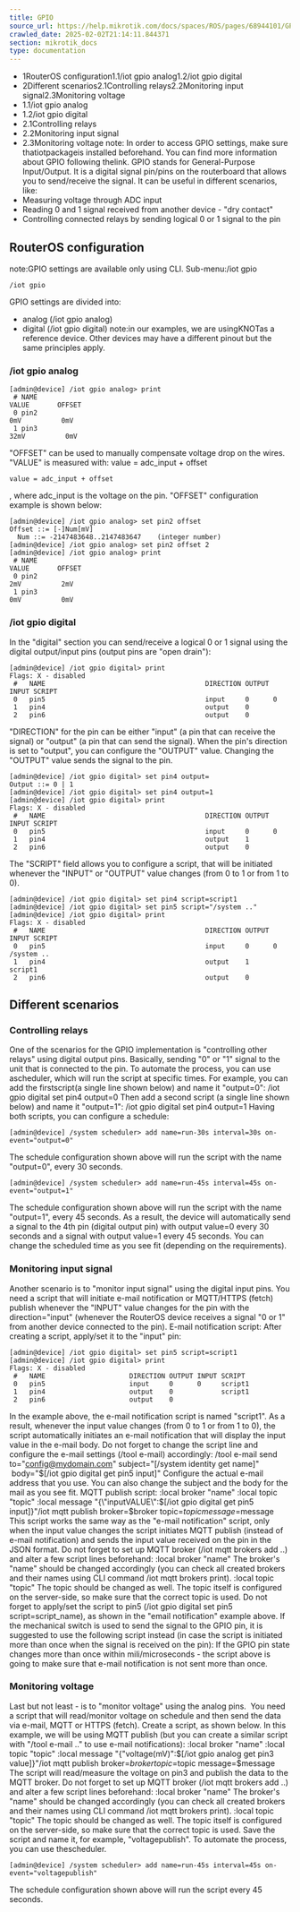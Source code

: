```yaml
---
title: GPIO
source_url: https://help.mikrotik.com/docs/spaces/ROS/pages/68944101/GPIO,
crawled_date: 2025-02-02T21:14:11.844371
section: mikrotik_docs
type: documentation
---
```


* 1RouterOS configuration1.1/iot gpio analog1.2/iot gpio digital
* 2Different scenarios2.1Controlling relays2.2Monitoring input signal2.3Monitoring voltage
* 1.1/iot gpio analog
* 1.2/iot gpio digital
* 2.1Controlling relays
* 2.2Monitoring input signal
* 2.3Monitoring voltage
note: In order to access GPIO settings, make sure thatiotpackageis installed beforehand.
You can find more information about GPIO following thelink.
GPIO stands for General-Purpose Input/Output. It is a digital signal pin/pins on the routerboard that allows you to send/receive the signal. It can be useful in different scenarios, like:
* Measuring voltage through ADC input
* Reading 0 and 1 signal received from another device - "dry contact"
* Controlling connected relays by sending logical 0 or 1 signal to the pin
## RouterOS configuration
note:GPIO settings are available only using CLI.
Sub-menu:/iot gpio
```
/iot gpio
```
GPIO settings are divided into:
* analog (/iot gpio analog)
* digital (/iot gpio digital)
note:in our examples, we are usingKNOTas a reference device. Other devices may have a different pinout but the same principles apply.
### /iot gpio analog
```
[admin@device] /iot gpio analog> print
 # NAME                                                                                     VALUE       OFFSET
 0 pin2                                                                                       0mV          0mV
 1 pin3                                                                                      32mV          0mV
```
"OFFSET" can be used to manually compensate voltage drop on the wires. "VALUE" is measured with:
value = adc_input + offset
```
value = adc_input + offset
```
, where adc_input is the voltage on the pin.
"OFFSET" configuration example is shown below:
```
[admin@device] /iot gpio analog> set pin2 offset  
Offset ::= [-]Num[mV]
  Num ::= -2147483648..2147483647    (integer number)
[admin@device] /iot gpio analog> set pin2 offset 2   
[admin@device] /iot gpio analog> print            
 # NAME                                                                                           VALUE       OFFSET
 0 pin2                                                                                             2mV          2mV
 1 pin3                                                                                             0mV          0mV
```
### /iot gpio digital
In the "digital" section you can send/receive a logical 0 or 1 signal using the digital output/input pins (output pins are "open drain"):
```
[admin@device] /iot gpio digital> print             
Flags: X - disabled 
 #   NAME                                        DIRECTION OUTPUT INPUT SCRIPT                                   
 0   pin5                                        input     0      0    
 1   pin4                                        output    0     
 2   pin6                                        output    0
```
"DIRECTION" for the pin can be either "input" (a pin that can receive the signal) or "output" (a pin that can send the signal).
When the pin's direction is set to "output", you can configure the "OUTPUT" value. Changing the "OUTPUT" value sends the signal to the pin.
```
[admin@device] /iot gpio digital> set pin4 output=
Output ::= 0 | 1
[admin@device] /iot gpio digital> set pin4 output=1        
[admin@device] /iot gpio digital> print            
Flags: X - disabled 
 #   NAME                                        DIRECTION OUTPUT INPUT SCRIPT                                      
 0   pin5                                        input     0      0    
 1   pin4                                        output    1     
 2   pin6                                        output    0
```
The "SCRIPT" field allows you to configure a script, that will be initiated whenever the "INPUT" or "OUTPUT" value changes (from 0 to 1 or from 1 to 0).
```
[admin@device] /iot gpio digital> set pin4 script=script1
[admin@device] /iot gpio digital> set pin5 script="/system .."   
[admin@device] /iot gpio digital> print                       
Flags: X - disabled 
 #   NAME                                        DIRECTION OUTPUT INPUT SCRIPT                                      
 0   pin5                                        input     0      0     /system ..                                  
 1   pin4                                        output    1            script1                                     
 2   pin6                                        output    0
```
## Different scenarios
### Controlling relays
One of the scenarios for the GPIO implementation is "controlling other relays" using digital output pins. Basically, sending "0" or "1" signal to the unit that is connected to the pin. To automate the process, you can use ascheduler, which will run the script at specific times.
For example, you can add the firstscript(a single line shown below) and name it "output=0":
/iot gpio digital set pin4 output=0
Then add a second script (a single line shown below) and name it "output=1":
/iot gpio digital set pin4 output=1
Having both scripts, you can configure a schedule:
```
[admin@device] /system scheduler> add name=run-30s interval=30s on-event="output=0"
```
The schedule configuration shown above will run the script with the name "output=0", every 30 seconds.
```
[admin@device] /system scheduler> add name=run-45s interval=45s on-event="output=1"
```
The schedule configuration shown above will run the script with the name "output=1", every 45 seconds.
As a result, the device will automatically send a signal to the 4th pin (digital output pin) with output value=0 every 30 seconds and a signal with output value=1 every 45 seconds.
You can change the scheduled time as you see fit (depending on the requirements).
### Monitoring input signal
Another scenario is to "monitor input signal" using the digital input pins. You need a script that will initiate e-mail notification or MQTT/HTTPS (fetch) publish whenever the "INPUT" value changes for the pin with the direction="input" (whenever the RouterOS device receives a signal "0 or 1" from another device connected to the pin).
E-mail notification script:
After creating a script, apply/set it to the "input" pin:
```
[admin@device] /iot gpio digital> set pin5 script=script1 
[admin@device] /iot gpio digital> print                  
Flags: X - disabled 
 #   NAME                     DIRECTION OUTPUT INPUT SCRIPT                    
 0   pin5                     input     0      0     script1                   
 1   pin4                     output    0            script1                   
 2   pin6                     output    0
```
In the example above, the e-mail notification script is named "script1".
As a result, whenever the input value changes (from 0 to 1 or from 1 to 0), the script automatically initiates an e-mail notification that will display the input value in the e-mail body.
Do not forget to change the script line and configure the e-mail settings (/tool e-mail) accordingly:
/tool e-mail send to="config@mydomain.com" subject="[/system identity get name]"  body="$[/iot gpio digital get pin5 input]"
Configure the actual e-mail address that you use. You can also change the subject and the body for the mail as you see fit.
MQTT publish script:
:local broker "name"
:local topic "topic"
:local message "{\"inputVALUE\":$[/iot gpio digital get pin5 input]}"/iot mqtt publish broker=$broker topic=$topic message=$message
This script works the same way as the "e-mail notification" script, only when the input value changes the script initiates MQTT publish (instead of e-mail notification) and sends the input value received on the pin in the JSON format.
Do not forget to set up MQTT broker (/iot mqtt brokers add ..) and alter a few script lines beforehand:
:local broker "name"
The broker's "name" should be changed accordingly (you can check all created brokers and their names using CLI command /iot mqtt brokers print).
:local topic "topic"
The topic should be changed as well. The topic itself is configured on the server-side, so make sure that the correct topic is used.
Do not forget to apply/set the script to pin5 (/iot gpio digital set pin5 script=script_name), as shown in the "email notification" example above.
If the mechanical switch is used to send the signal to the GPIO pin, it is suggested to use the following script instead (in case the script is initiated more than once when the signal is received on the pin):
If the GPIO pin state changes more than once within mili/microseconds - the script above is going to make sure that e-mail notification is not sent more than once.
### Monitoring voltage
Last but not least - is to "monitor voltage" using the analog pins.  You need a script that will read/monitor voltage on schedule and then send the data via e-mail, MQTT or HTTPS (fetch).
Create a script, as shown below. In this example, we will be using MQTT publish (but you can create a similar script with "/tool e-mail .." to use e-mail notifications):
:local broker "name"
:local topic "topic"
:local message "{\"voltage(mV)\":$[/iot gpio analog get pin3 value]}"/iot mqtt publish broker=$broker topic=$topic message=$message
The script will read/measure the voltage on pin3 and publish the data to the MQTT broker.
Do not forget to set up MQTT broker (/iot mqtt brokers add ..) and alter a few script lines beforehand:
:local broker "name"
The broker's "name" should be changed accordingly (you can check all created brokers and their names using CLI command /iot mqtt brokers print).
:local topic "topic"
The topic should be changed as well. The topic itself is configured on the server-side, so make sure that the correct topic is used.
Save the script and name it, for example, "voltagepublish". To automate the process, you can use thescheduler.
```
[admin@device] /system scheduler> add name=run-45s interval=45s on-event="voltagepublish"
```
The schedule configuration shown above will run the script every 45 seconds.